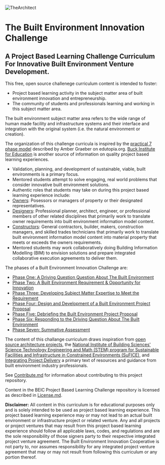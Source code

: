 ![TheArchitect](http://images.metmuseum.org/CRDImages/dp/web-large/DP869288.jpg)

# The Built Environment Innovation Challenge 
## A Project Based Learning Challenge Curriculum For Innovative Built Environment Venture Development.

This free, open source challenege curriculum content is intended to foster:

* Project based learning activity in the subject matter area of built environment innovation and entrepreneurship.
* The community of students and professionals learning and working in this subject matter area.

The built environment subject matter area refers to the wide range of human made facility and infrastructure systems and their interface and integration with the original system (i.e. the natural environment or creation).

The organization of this challenge curricula is inspired by the [practical 7 phase model](https://www.edutopia.org/blog/practical-pbl-design-amber-graeber) described by Amber Graeber on edutopia.org.  [Buck Institute for Education](http://www.bie.org/about/what_pbl) is another source of information on quality project based learning experiences. 

* Validation, planning, and development of sustainable, viable, built environments is a primary focus.
* Mentored students attempt to solve engaging, real world problems that consider innovative built environment solutions.
*  Authentic roles that students may take on during this project based learning experience include: 
  * [Owners](https://github.com/BEICOOP/BEICPBLChallenge/blob/master/Phase3/Stakeholders_Roles/Owner.md): Posessors or managers of property or their designated representatives. 
  * [Designers](https://github.com/BEICOOP/BEICPBLChallenge/blob/master/Phase3/Stakeholders_Roles/Designer.md): Professional planner, architect, engineer, or professional members of other related disciplines that primarily work to translate owner requirements into built environment information model content.
  * [Constructors](https://github.com/BEICOOP/BEICPBLChallenge/blob/master/Phase3/Stakeholders_Roles/Constructor.md): General contractors, builder, makers, construction managers, and skilled trades technicians that primarily work to translate built environment information model content into material property that meets or exceeds the owners requirements.
* Mentored students may work collaboratively doing Building Information Modelling (BIM) to envision solutions and prepare integrated collaborative execution agreements to deliver them. 

The phases of a Built Environment Innovation Challenge are:

* [Phase One: A Driving Question Question About The Built Environment](https://github.com/BEICBIM/BEICPBLChallenge/blob/master/Phase1/TOC.md)
* [Phase Two: A Built Environment Requirement & Opportunity for Innovation](https://github.com/BEICBIM/BEICPBLChallenge/blob/master/Phase2/TOC.md)
* [Phase Three: Developing Subject Matter Expertise to Meet the Requirement](https://github.com/BEICBIM/BEICPBLChallenge/blob/master/Phase3/TOC.md)
* [Phase Four: Design and Development of a Built Environment Project Proposal](https://github.com/BEICBIM/BEICPBLChallenge/blob/master/Phase4/TOC.md)
* [Phase Five: Debriefing the Built Environment Project Proposal](https://github.com/BEICBIM/BEICPBLChallenge/blob/master/Phase5/TOC.md)
* [Phase Six: Responding to the Driving Question About The Built Environment](https://github.com/BEICBIM/BEICPBLChallenge/blob/master/Phase6/TOC.md)
* [Phase Seven: Summative Assessment](https://github.com/BEICBIM/BEICPBLChallenge/blob/master/Phase7/TOC.md)

The content of this challange curriculum draws inspiration from [open source architecture projects](https://opensource.com/life/16/5/6-open-source-architecture-projects), the [National Institute of Building Sciences' Science Technology Engineering and Math (STEM) program for Sustainable Facilities and Infrastructure in Constrained Environments (SuFICE)](https://www.nibs.org/?page=stem), and [Integrating Project Delivery](http://www.wiley.com/WileyCDA/WileyTitle/productCd-0470587350.html) a primary text of resources and guidance from built environment industry professionals.

See [Contribute.md](https://github.com/BEICBIM/BEICPBLChallenge/blob/master/Contribute.md) for information about contributing to this project repository.

Content in the BEIC Project Based Learning Challenge repository is licensed as described in [License.md](https://github.com/BEICBIM/BEICPBLChallenge/blob/master/License.md).

**Disclaimer:** All content in this curriculum is for educational purposes only and is solely intended to be used as project based learning experience.  This project based learning experience may or may not lead to an actual built environment or infrastructure project or related venture.  Any and all projects or project ventures that may result from this project based learning experience should follow all applicable laws, codes, and regulations and are the sole responsibility of those signers party to their respective integrated project venture agreement.  The Built Environment Innovation Cooperative is not party to, nor assumes responsibility for any integrated project venture agreement that may or may not result from following this curriculum or any portion thereof.

